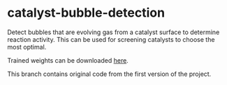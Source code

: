 # catalyst-bubble-detection
Detect bubbles that are evolving gas from a catalyst surface to determine reaction activity. This can be used for screening catalysts to choose the most optimal.

Trained weights can be downloaded [here](https://drive.google.com/drive/folders/194QFIbisBubbzP7ZSQE2s3rQaZWesHyF?usp=sharing). 

This branch contains original code from the first version of the project.
